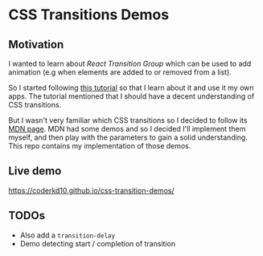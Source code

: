 # CSS Transitions Demos

## Motivation

I wanted to learn about *React Transition Group* which can be used to add animation (e.g when elements are added to or removed from a list).

So I started following [this tutorial](https://dev.to/underdogio/adding-animations-to-your-react-app-with-react-transition-group) so that I learn about it and use it my own apps. The tutorial mentioned that I should have a decent understanding of CSS transitions.  

But I wasn't very familiar which CSS transitions so I decided to follow its [MDN page](https://developer.mozilla.org/en-US/docs/Web/CSS/CSS_Transitions/Using_CSS_transitions). MDN had some demos and so I decided I'll implement them myself, and then play with the parameters to gain a solid understanding. This repo contains my implementation of those demos.

## Live demo

https://coderkd10.github.io/css-transition-demos/

## TODOs

- Also add a `transition-delay`
- Demo detecting start / completion of transition

